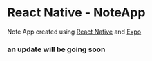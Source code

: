 # React Native - NoteApp

Note App created using [React Native] and [Expo]

### an update will be going soon

[React Native]: <http://reactnative.dev/>
[Expo]: <http://expo.io/>
